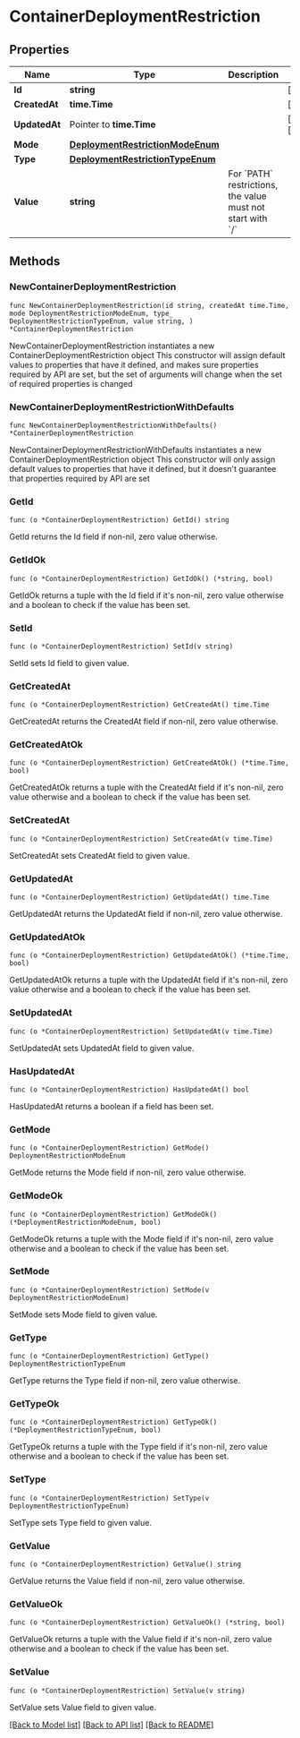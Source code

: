 # ContainerDeploymentRestriction

## Properties

Name | Type | Description | Notes
------------ | ------------- | ------------- | -------------
**Id** | **string** |  | [readonly] 
**CreatedAt** | **time.Time** |  | [readonly] 
**UpdatedAt** | Pointer to **time.Time** |  | [optional] [readonly] 
**Mode** | [**DeploymentRestrictionModeEnum**](DeploymentRestrictionModeEnum.md) |  | 
**Type** | [**DeploymentRestrictionTypeEnum**](DeploymentRestrictionTypeEnum.md) |  | 
**Value** | **string** | For &#x60;PATH&#x60; restrictions, the value must not start with &#x60;/&#x60; | 

## Methods

### NewContainerDeploymentRestriction

`func NewContainerDeploymentRestriction(id string, createdAt time.Time, mode DeploymentRestrictionModeEnum, type_ DeploymentRestrictionTypeEnum, value string, ) *ContainerDeploymentRestriction`

NewContainerDeploymentRestriction instantiates a new ContainerDeploymentRestriction object
This constructor will assign default values to properties that have it defined,
and makes sure properties required by API are set, but the set of arguments
will change when the set of required properties is changed

### NewContainerDeploymentRestrictionWithDefaults

`func NewContainerDeploymentRestrictionWithDefaults() *ContainerDeploymentRestriction`

NewContainerDeploymentRestrictionWithDefaults instantiates a new ContainerDeploymentRestriction object
This constructor will only assign default values to properties that have it defined,
but it doesn't guarantee that properties required by API are set

### GetId

`func (o *ContainerDeploymentRestriction) GetId() string`

GetId returns the Id field if non-nil, zero value otherwise.

### GetIdOk

`func (o *ContainerDeploymentRestriction) GetIdOk() (*string, bool)`

GetIdOk returns a tuple with the Id field if it's non-nil, zero value otherwise
and a boolean to check if the value has been set.

### SetId

`func (o *ContainerDeploymentRestriction) SetId(v string)`

SetId sets Id field to given value.


### GetCreatedAt

`func (o *ContainerDeploymentRestriction) GetCreatedAt() time.Time`

GetCreatedAt returns the CreatedAt field if non-nil, zero value otherwise.

### GetCreatedAtOk

`func (o *ContainerDeploymentRestriction) GetCreatedAtOk() (*time.Time, bool)`

GetCreatedAtOk returns a tuple with the CreatedAt field if it's non-nil, zero value otherwise
and a boolean to check if the value has been set.

### SetCreatedAt

`func (o *ContainerDeploymentRestriction) SetCreatedAt(v time.Time)`

SetCreatedAt sets CreatedAt field to given value.


### GetUpdatedAt

`func (o *ContainerDeploymentRestriction) GetUpdatedAt() time.Time`

GetUpdatedAt returns the UpdatedAt field if non-nil, zero value otherwise.

### GetUpdatedAtOk

`func (o *ContainerDeploymentRestriction) GetUpdatedAtOk() (*time.Time, bool)`

GetUpdatedAtOk returns a tuple with the UpdatedAt field if it's non-nil, zero value otherwise
and a boolean to check if the value has been set.

### SetUpdatedAt

`func (o *ContainerDeploymentRestriction) SetUpdatedAt(v time.Time)`

SetUpdatedAt sets UpdatedAt field to given value.

### HasUpdatedAt

`func (o *ContainerDeploymentRestriction) HasUpdatedAt() bool`

HasUpdatedAt returns a boolean if a field has been set.

### GetMode

`func (o *ContainerDeploymentRestriction) GetMode() DeploymentRestrictionModeEnum`

GetMode returns the Mode field if non-nil, zero value otherwise.

### GetModeOk

`func (o *ContainerDeploymentRestriction) GetModeOk() (*DeploymentRestrictionModeEnum, bool)`

GetModeOk returns a tuple with the Mode field if it's non-nil, zero value otherwise
and a boolean to check if the value has been set.

### SetMode

`func (o *ContainerDeploymentRestriction) SetMode(v DeploymentRestrictionModeEnum)`

SetMode sets Mode field to given value.


### GetType

`func (o *ContainerDeploymentRestriction) GetType() DeploymentRestrictionTypeEnum`

GetType returns the Type field if non-nil, zero value otherwise.

### GetTypeOk

`func (o *ContainerDeploymentRestriction) GetTypeOk() (*DeploymentRestrictionTypeEnum, bool)`

GetTypeOk returns a tuple with the Type field if it's non-nil, zero value otherwise
and a boolean to check if the value has been set.

### SetType

`func (o *ContainerDeploymentRestriction) SetType(v DeploymentRestrictionTypeEnum)`

SetType sets Type field to given value.


### GetValue

`func (o *ContainerDeploymentRestriction) GetValue() string`

GetValue returns the Value field if non-nil, zero value otherwise.

### GetValueOk

`func (o *ContainerDeploymentRestriction) GetValueOk() (*string, bool)`

GetValueOk returns a tuple with the Value field if it's non-nil, zero value otherwise
and a boolean to check if the value has been set.

### SetValue

`func (o *ContainerDeploymentRestriction) SetValue(v string)`

SetValue sets Value field to given value.



[[Back to Model list]](../README.md#documentation-for-models) [[Back to API list]](../README.md#documentation-for-api-endpoints) [[Back to README]](../README.md)


